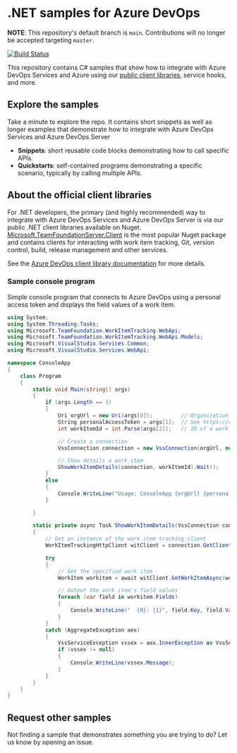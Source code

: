 # .NET samples for Azure DevOps

**NOTE**: This repository's default branch is `main`. Contributions will no longer be accepted targeting `master`.

[![Build Status](https://dev.azure.com/ms/azure-devops-dotnet-samples/_apis/build/status/Microsoft.azure-devops-dotnet-samples?branchName=master)](https://dev.azure.com/ms/azure-devops-dotnet-samples/_build/latest?definitionId=82&branchName=master)

This repository contains C# samples that show how to integrate with  Azure DevOps Services and Azure using our [public client libraries](https://www.nuget.org/profiles/nugetvss), service hooks, and more.

## Explore the samples

Take a minute to explore the repo. It contains short snippets as well as longer examples that demonstrate how to integrate with Azure DevOps Services and Azure DevOps Server

* **Snippets**: short reusable code blocks demonstrating how to call specific APIs.
* **Quickstarts**: self-contained programs demonstrating a specific scenario, typically by calling multiple APIs.

## About the official client libraries

For .NET developers, the primary (and highly recommended) way to integrate with Azure DevOps Services and Azure DevOps Server is via our public .NET client libraries available on Nuget. [Microsoft.TeamFoundationServer.Client](https://www.nuget.org/packages/Microsoft.TeamFoundationServer.Client) is the most popular Nuget package and contains clients for interacting with work item tracking, Git, version control, build, release management and other services.

See the [Azure DevOps client library documentation](https://docs.microsoft.com/en-us/azure/devops/integrate/concepts/dotnet-client-libraries?view=vsts) for more details.

### Sample console program

Simple console program that connects to Azure DevOps using a personal access token and displays the field values of a work item.

```cs
using System;
using System.Threading.Tasks;
using Microsoft.TeamFoundation.WorkItemTracking.WebApi;
using Microsoft.TeamFoundation.WorkItemTracking.WebApi.Models;
using Microsoft.VisualStudio.Services.Common;
using Microsoft.VisualStudio.Services.WebApi;

namespace ConsoleApp
{
    class Program
    {
        static void Main(string[] args)
        {
            if (args.Length == 3)
            {
                Uri orgUrl = new Uri(args[0]);         // Organization URL, for example: https://dev.azure.com/fabrikam               
                String personalAccessToken = args[1];  // See https://docs.microsoft.com/azure/devops/integrate/get-started/authentication/pats
                int workItemId = int.Parse(args[2]);   // ID of a work item, for example: 12

                // Create a connection
                VssConnection connection = new VssConnection(orgUrl, new VssBasicCredential(string.Empty, personalAccessToken));

                // Show details a work item
                ShowWorkItemDetails(connection, workItemId).Wait();
            }
            else
            {
                Console.WriteLine("Usage: ConsoleApp {orgUrl} {personalAccessToken} {workItemId}");
            }

        }

        static private async Task ShowWorkItemDetails(VssConnection connection, int workItemId)
        {
            // Get an instance of the work item tracking client
            WorkItemTrackingHttpClient witClient = connection.GetClient<WorkItemTrackingHttpClient>();

            try
            {
                // Get the specified work item
                WorkItem workitem = await witClient.GetWorkItemAsync(workItemId);

                // Output the work item's field values
                foreach (var field in workitem.Fields)
                {
                    Console.WriteLine("  {0}: {1}", field.Key, field.Value);
                }
            }
            catch (AggregateException aex)
            {
                VssServiceException vssex = aex.InnerException as VssServiceException;
                if (vssex != null)
                {
                    Console.WriteLine(vssex.Message);
                }
            }
        }
    }
}
```

## Request other samples

Not finding a sample that demonstrates something you are trying to do? Let us know by opening an issue.

